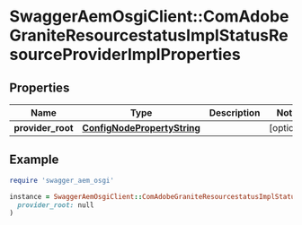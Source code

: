 # SwaggerAemOsgiClient::ComAdobeGraniteResourcestatusImplStatusResourceProviderImplProperties

## Properties

| Name | Type | Description | Notes |
| ---- | ---- | ----------- | ----- |
| **provider_root** | [**ConfigNodePropertyString**](ConfigNodePropertyString.md) |  | [optional] |

## Example

```ruby
require 'swagger_aem_osgi'

instance = SwaggerAemOsgiClient::ComAdobeGraniteResourcestatusImplStatusResourceProviderImplProperties.new(
  provider_root: null
)
```


